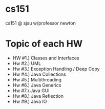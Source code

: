# cs151
cs151 @ sjsu w/professor newton

# Topic of each HW 
- HW #1.) Classes and Interfaces 
- Hw #2.) UML
- Hw #3.) Exception Handling / Deep Copy 
- Hw #4.) Java Collections
- Hw #5.) Multithreading 
- Hw #6.) Java Generics
- Hw #7.) Java GUI
- Hw #8.) Java Reflection
- Hw #9.) Java IO
